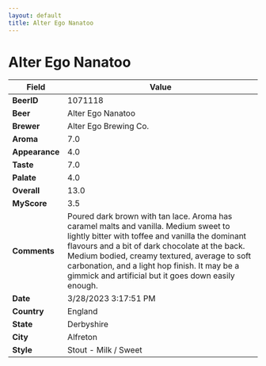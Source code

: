 ```yaml
---
layout: default
title: Alter Ego Nanatoo
---
```


# Alter Ego Nanatoo

| Field         | Value     |
|---------------|-----------|
| **BeerID** | 1071118 |
| **Beer** | Alter Ego Nanatoo |
| **Brewer** | Alter Ego Brewing Co. |
| **Aroma** | 7.0 |
| **Appearance** | 4.0 |
| **Taste** | 7.0 |
| **Palate** | 4.0 |
| **Overall** | 13.0 |
| **MyScore** | 3.5 |
| **Comments** | Poured dark brown with tan lace. Aroma has caramel malts and vanilla. Medium sweet to lightly bitter with toffee and vanilla the dominant flavours and a bit of dark chocolate at the back. Medium bodied, creamy textured, average to soft carbonation, and a light hop finish. It may be a gimmick and artificial but it goes down easily enough. |
| **Date** | 3/28/2023 3:17:51 PM |
| **Country** | England |
| **State** | Derbyshire |
| **City** | Alfreton |
| **Style** | Stout - Milk / Sweet |

